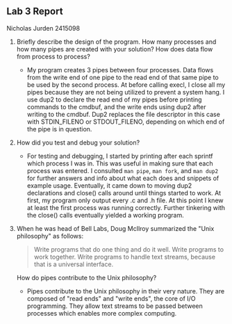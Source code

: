 Lab 3 Report
------------
Nicholas Jurden 2415098
1. Briefly describe the design of the program. How many processes and how many pipes are created with your solution? How does data flow from process to process?
    * My program creates 3 pipes between four processes. Data flows from the write end of one pipe to the read end of that same pipe to be used by the second process. At before calling execl, I close all my pipes because they are not being utilized to prevent a system hang.  I use dup2 to declare the read end of my pipes before printing commands to the cmdbuf, and the write ends using dup2 after writing to the cmdbuf. Dup2 replaces the file descriptor in this case with STDIN_FILENO or STDOUT_FILENO, depending on which end of the pipe is in question.
2. How did you test and debug your solution?
    * For testing and debugging, I started by printing after each sprintf which process I was in. This was useful in making sure that each process was entered. I consulted `man pipe`, `man fork`, and `man dup2` for further answers and info about what each does and snippets of example usage. Eventually, it came down to moving dup2 declarations and close() calls around until things started to work. At first, my program only output every .c and .h file. At this point I knew at least the first process was running correctly. Further tinkering with the close() calls eventually yielded a working program.
3. When he was head of Bell Labs, Doug McIlroy summarized the "Unix philosophy" as follows:
    >Write programs that do one thing and do it well. Write programs to work
    together. Write programs to handle text streams, because that is a
    universal interface.

    How do pipes contribute to the Unix philosophy?
    * Pipes contribute to the Unix philosophy in their very nature. They are composed of "read ends" and "write ends", the core of I/O programming. They allow text streams to be passed between processes which enables more complex computing.
